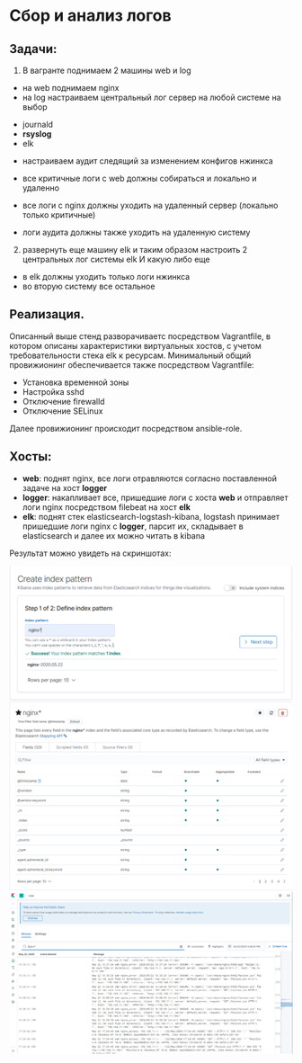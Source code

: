 ﻿# Сбор и анализ логов


## Задачи:

1. В вагранте поднимаем 2 машины web и log
* на web поднимаем nginx
* на log настраиваем центральный лог сервер на любой системе на выбор
- journald
- __rsyslog__
- elk
* настраиваем аудит следящий за изменением конфигов нжинкса

* все критичные логи с web должны собираться и локально и удаленно
* все логи с nginx должны уходить на удаленный сервер (локально только критичные)
* логи аудита должны также уходить на удаленную систему

2. развернуть еще машину elk
и таким образом настроить 2 центральных лог системы elk И какую либо еще
* в elk должны уходить только логи нжинкса
* во вторую систему все остальное

## Реализация.

Описанный выше стенд разворачиваетс посредством Vagrantfile, в котором описаны характеристики виртуальных хостов, с учетом требовательности стека elk к ресурсам.
Минимальный общий провижионинг обеспечивается также посредством Vagrantfile:
* Установка временной зоны
* Настройка sshd
* Отключение firewalld
* Отключение SELinux

Далее провижионинг происходит посредством ansible-role.


## Хосты:

* __web__: поднят nginx, все логи отравляются согласно поставленной задаче на хост __logger__
* __logger__: накапливает все, пришедшие логи с хоста __web__ и отправляет логи nginx посредством filebeat на хост __elk__
* __elk__: поднят стек elasticsearch-logstash-kibana, logstash принимает пришедшие логи nginx с __logger__, парсит их, складывает в elasticsearch и далее их можно читать в kibana


Результат можно увидеть на скриншотах:

![crtindex_01.png](https://github.com/zradeg/otus_hw16/blob/master/screen/crtindex_01.png)
![crtindex_02.png](https://github.com/zradeg/otus_hw16/blob/master/screen/crtindex_02.png)
![crtindex_03.png](https://github.com/zradeg/otus_hw16/blob/master/screen/crtindex_03.png)
